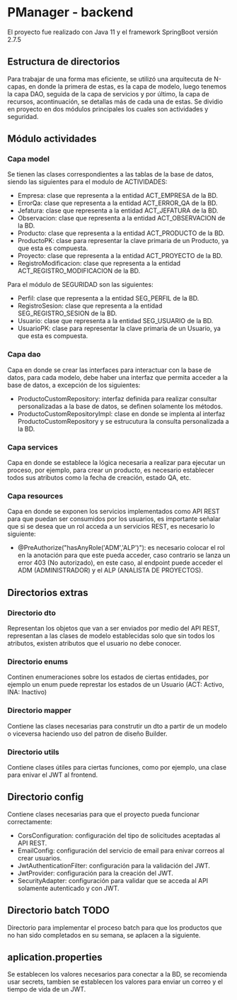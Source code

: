 # PManager - backend

El proyecto fue realizado con Java 11 y el framework SpringBoot versión 2.7.5

## Estructura de directorios 

Para trabajar de una forma mas eficiente, se utilizó una arquitecuta de N-capas, en donde la primera de estas, es la capa de modelo, luego tenemos la capa DAO, seguida de la capa de servicios y por último, la capa de recursos, acontinuación, se detallas más de cada una de estas.
Se dividio en proyecto en dos módulos principales los cuales son actividades y seguridad.

## Módulo actividades

### Capa model

Se tienen las clases correspondientes a las tablas de la base de datos, siendo las siguientes para el modulo de ACTIVIDADES:
  - Empresa: clase que representa a la entidad ACT_EMPRESA de la BD.
  - ErrorQa: clase que representa a la entidad ACT_ERROR_QA de la BD.
  - Jefatura: clase que representa a la entidad ACT_JEFATURA de la BD.
  - Observacion: clase que representa a la entidad ACT_OBSERVACION de la BD.
  - Producto: clase que representa a la entidad ACT_PRODUCTO de la BD.  
  - ProductoPK: clase para representar la clave primaria de un Producto, ya que esta es compuesta.
  - Proyecto: clase que representa a la entidad ACT_PROYECTO de la BD.  
  - RegistroModificacion: clase que representa a la entidad ACT_REGISTRO_MODIFICACION de la BD.  
  
 Para el módulo de SEGURIDAD son las siguientes:
  - Perfil: clase que representa a la entidad SEG_PERFIL de la BD.
  - RegistroSesion: clase que representa a la entidad SEG_REGISTRO_SESION de la BD.
  - Usuario: clase que representa a la entidad SEG_USUARIO de la BD.
  - UsuarioPK: clase para representar la clave primaria de un Usuario, ya que esta es compuesta.
  
### Capa dao
 
Capa en donde se crear las interfaces para interactuar con la base de datos, para cada modelo, debe haber una interfaz que permita acceder a la base de datos, a excepción de los siguientes:
  - ProductoCustomRepository: interfaz definida para realizar consultar personalizadas a la base de datos, se definen solamente los métodos.
  - ProductoCustomRepositoryImpl: clase en donde se implenta al interfaz ProductoCustomRepository y se estrucutura la consulta personalizada a la BD.
  
### Capa services
   
Capa en donde se establece la lógica necesaria a realizar para ejecutar un proceso, por ejemplo, para crear un producto, es necesario establecer todos sus atributos como la fecha de creación, estado QA, etc.
   
### Capa resources

Capa en donde se exponen los servicios implementados como API REST para que puedan ser consumidos por los usuarios, es importante señalar que si se desea que un rol acceda a un servicios REST, es necesario lo siguiente:
- @PreAuthorize("hasAnyRole('ADM','ALP')"): es necesario colocar el rol en la anotación para que este pueda acceder, caso contrario se lanza un error 403 (No autorizado), en este caso, al endpoint puede acceder el ADM (ADMINISTRADOR) y el ALP (ANALISTA DE PROYECTOS).

## Directorios extras

### Directorio dto

Representan los objetos que van a ser enviados por medio del API REST, representan a las clases de modelo establecidas solo que sin todos los atributos, existen atributos que el usuario no debe conocer.

### Directorio enums

Continen enumeraciones sobre los estados de ciertas entidades, por ejemplo un enum puede represtar los estados de un Usuario (ACT: Activo, INA: Inactivo)

### Directorio mapper

Contiene las clases necesarias para construtir un dto a partir de un modelo o viceversa haciendo uso del patron de diseño Builder.

### Directorio utils

Contiene clases útiles para ciertas funciones, como por ejemplo, una clase para enivar el JWT al frontend.

## Directorio config

Contiene clases necesarias para que el proyecto pueda funcionar correctamente:
  - CorsConfiguration: configuración del tipo de solicitudes aceptadas al API REST.
  - EmailConfig: configuración del servicio de email para enivar correos al crear usuarios.
  - JwtAuthenticationFilter: configuración para la validación del JWT.
  - JwtProvider: configuración para la creación del JWT.
  - SecurityAdapter: configuración para validar que se acceda al API solamente autenticado y con JWT.
  
## Directorio batch TODO

Directorio para implementar el proceso batch para que los productos que no han sido completados en su semana, se aplacen a la siguiente.

## aplication.properties

Se establecen los valores necesarios para conectar a la BD, se recomienda usar secrets, tambien se establecen los valores para enviar un correo y el tiempo de vida de un JWT.
  
  
  
  
